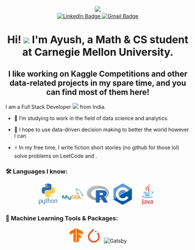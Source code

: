 
<div id="header" align="center">
  <img src="https://media.giphy.com/media/qgQUggAC3Pfv687qPC/giphy.gif" width="225"/>
</div>

<div id="badges" align="center">
  <a href="https://www.linkedin.com/in/ayush-mediratta/">
    <img src="https://img.shields.io/badge/LinkedIn-blue?style=for-the-badge&logo=linkedin&logoColor=white" alt="LinkedIn Badge"/>
  </a>
  <a href="mailto:mediratta.ayush0@gmail.com">
    <img src="https://img.shields.io/badge/GMail-red?style=for-the-badge&logo=gmail&logoColor=white" alt="Gmail Badge"/>
  </a>
</div>

<h1 align="center">
  Hi!
  <img src="https://media.giphy.com/media/hvRJCLFzcasrR4ia7z/giphy.gif" width="30px"/>
  I'm Ayush, a Math & CS student at Carnegie Mellon University. 
</h1>

<h2 align="center">
  I like working on Kaggle Competitions and other data-related projects in my spare time, and you can find most of them here!
</h2>

I am a Full Stack Developer <img src="https://media.giphy.com/media/WUlplcMpOCEmTGBtBW/giphy.gif" width="30"> from India.

- :telescope: I’m studying to work in the field of data science and analytics.

- :seedling: I hope to use data-driven decision making to better the world however I can.

- :zap: In my free time, I write fiction short stories (no github for those lol) solve problems on LeetCode and .

### :hammer_and_wrench: Languages I know:

<div align="center">
  <img src="https://github.com/devicons/devicon/blob/master/icons/python/python-original-wordmark.svg" title="Python" alt="Python" width="60" height="60"/>&nbsp;
  <img src="https://github.com/devicons/devicon/blob/master/icons/mysql/mysql-original-wordmark.svg" title="MySQL"  alt="MySQL" width="60" height="60"/>&nbsp;
  <img src="https://github.com/devicons/devicon/blob/master/icons/r/r-original.svg" title="R" alt="R" width="60" height="60"/>&nbsp;
  <img src="https://github.com/devicons/devicon/blob/master/icons/c/c-original.svg" title="C"  alt="C" width="60" height="60"/>&nbsp;
  <img src="https://github.com/devicons/devicon/blob/master/icons/java/java-original-wordmark.svg" title="Java" **alt="Java" width="60" height="60"/>
</div>

### :nut_and_bolt: Machine Learning Tools & Packages:
<div align="center">
  <img src="https://github.com/devicons/devicon/blob/master/icons/tensorflow/tensorflow-original.svg" title="Tensorflow" alt="Tensorflow" width="40" height="40"/>&nbsp;
  <img src="https://github.com/devicons/devicon/blob/master/icons/pytorch/pytorch-original.svg" title="PyTorch"  alt="PyTorch" width="40" height="40"/>&nbsp;
  <img src="https://upload.wikimedia.org/wikipedia/commons/0/05/Scikit_learn_logo_small.svg" title="Gatsby"  alt="Gatsby" width="80" height="40"/>
</div>

<!--
**AyushMed/AyushMed** is a ✨ _special_ ✨ repository because its `README.md` (this file) appears on your GitHub profile.

Here are some ideas to get you started:

- 🔭 I’m currently working on ...
- 🌱 I’m currently learning ...
- 👯 I’m looking to collaborate on ...
- 🤔 I’m looking for help with ...
- 💬 Ask me about ...
- 📫 How to reach me: ...
- 😄 Pronouns: ...
- ⚡ Fun fact: ...
-->

<div id="header" align="center">
  <img src="https://komarev.com/ghpvc/?username=AyushMed&style=flat-square&color=blue" alt=""/>
</div>
